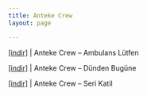 ```yaml
---
title: Anteke Crew
layout: page

---
```

<a href="https://cloud.mail.ru/public/14ebad49abfb/Anteke%20Crew%20-%20Ambulans%20L%C3%BCtfen" target="_blank">[indir]</a>   |   Anteke Crew &#8211; Ambulans Lütfen

<a href="https://cloud.mail.ru/public/35f22453d1ed/Anteke%20Crew%20-%20D%C3%BCnden%20Bug%C3%BCne" target="_blank">[indir]</a>   |   Anteke Crew &#8211; Dünden Bugüne

<a href="https://cloud.mail.ru/public/27d1d4c3678a/Anteke%20Crew%20-%20Seri%20Katil" target="_blank">[indir]</a>   |   Anteke Crew &#8211; Seri Katil